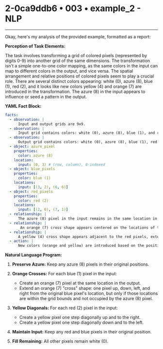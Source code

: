 # 2-0ca9ddb6 • 003 • example_2 - NLP

---
Okay, here's my analysis of the provided example, formatted as a report:

**Perception of Task Elements:**

The task involves transforming a grid of colored pixels (represented by digits 0-9) into another grid of the same dimensions. The transformation isn't a simple one-to-one color mapping, as the same colors in the input can map to different colors in the output, and vice versa. The spatial arrangement and relative positions of colored pixels seem to play a crucial role. There are several distinct colors appearing: white (0), azure (8), blue (1), red (2), and it looks like new colors yellow (4) and orange (7) are introduced in the transformation. The azure (8) in the input appears to influence or seed a pattern in the output.

**YAML Fact Block:**



```yaml
facts:
  - observation: |
      Input and output grids are 9x9.
  - observation: |
      Input grid contains colors: white (0), azure (8), blue (1), and red (2).
  - observation: |
      Output grid contains colors: white (0), azure (8), blue (1), red (2), yellow (4), and orange (7).
  - object: azure_pixel
    properties:
      color: azure (8)
    location:
      input: (0, 3) # (row, column), 0-indexed
  - object: blue_pixels
    properties:
      color: blue (1)
    locations:
      input: [(3, 2), (6, 6)]
  - object: red_pixels
    properties:
      color: red (2)
    locations:
      input: [(2, 6), (7, 1)]
  - relationship: |
      The azure (8) pixel in the input remains in the same location in the output.
  - relationship: |
       An orange (7) cross shape appears centered on the locations of the blue pixels.
  - relationship: |
      A yellow (4) cross shape appears adjacent to the red pixels, extending diagonally.
  - action: |
      New colors (orange and yellow) are introduced based on the positions of existing colors.

```



**Natural Language Program:**

1.  **Preserve Azure:** Keep any azure (8) pixels in their original positions.

2.  **Orange Crosses:** For each blue (1) pixel in the input:
    *   Create an orange (7) pixel at the same location in the output.
    *   Extend an orange (7) "cross" shape: one pixel up, down, left, and right from the original blue pixel's location, but only if those locations are within the grid bounds and not occupied by the azure (8) pixel.

3.  **Yellow Diagonals:** For each red (2) pixel in the input:
    * Create a yellow pixel one step diagonally up and to the right.
    * Create a yellow pixel one step diagonally down and to the left.

4. **Maintain Input:** Keep any red and blue pixels in their original position.

5.  **Fill Remaining:** All other pixels remain white (0).


